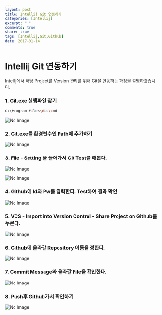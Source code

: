 ```yaml
---
layout: post
title: Intellij Git 연동하기
categories: [Intellij]
excerpt: " "
comments: true
share: true
tags: [Intellij,Git,Github]
date: 2017-01-14
---
```


# **Intellij Git 연동하기**

Intellij에서 해당 Project를 Version 관리를 위해 Git을 연동하는 과정을 설명하겠습니다.

### 1. Git.exe 실행파일 찾기

```bash
C:\Program Files\Git\cmd
```

![No Image](/assets/20170114/1.PNG)

### 2. Git.exe를 환경변수인 Path에 추가하기

![No Image](/assets/20170114/2.PNG)

### 3. File - Setting 을 들어가서 Git Test를 해본다.

![No Image](/assets/20170114/3.PNG)

![No Image](/assets/20170114/4.PNG)

### 4. Github에 Id와 Pw를 입력한다. Test하여 결과 확인

![No Image](/assets/20170114/5.PNG)

### 5. VCS - Import into Version Control - Share Project on Github를 누른다.

![No Image](/assets/20170114/6.PNG)

### 6. Github에 올라갈 Repository 이름을 정한다.

![No Image](/assets/20170114/7.PNG)

### 7. Commit Message와 올라갈 File을 확인한다.

![No Image](/assets/20170114/8.PNG)

### 8. Push후 Github가서 확인하기

![No Image](/assets/20170114/9.PNG)
